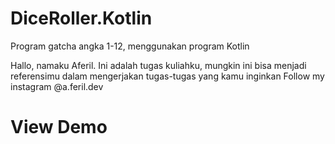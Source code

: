 # DiceRoller.Kotlin
Program gatcha angka 1-12, menggunakan program Kotlin

Hallo, namaku Aferil. Ini adalah tugas kuliahku, mungkin ini bisa menjadi referensimu dalam mengerjakan tugas-tugas yang kamu inginkan
Follow my instagram @a.feril.dev

# View Demo


